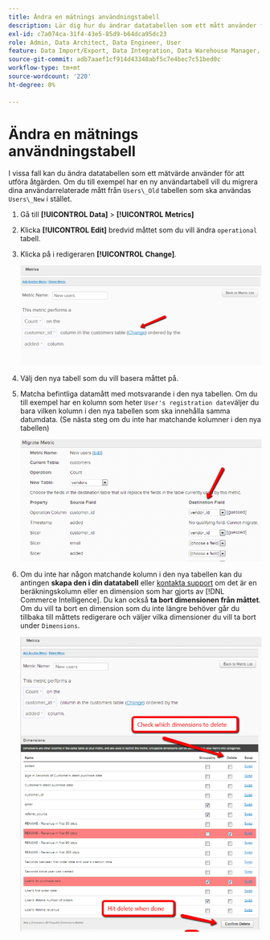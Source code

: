 ```yaml
---
title: Ändra en mätnings användningstabell
description: Lär dig hur du ändrar datatabellen som ett mått använder för att utföra sin åtgärd.
exl-id: c7a074ca-31f4-43e5-85d9-b64dca95dc23
role: Admin, Data Architect, Data Engineer, User
feature: Data Import/Export, Data Integration, Data Warehouse Manager, Commerce Tables
source-git-commit: adb7aaef1cf914d43348abf5c7e4bec7c51bed0c
workflow-type: tm+mt
source-wordcount: '220'
ht-degree: 0%

---
```


# Ändra en mätnings användningstabell

I vissa fall kan du ändra datatabellen som ett mätvärde använder för att utföra åtgärden. Om du till exempel har en ny användartabell vill du migrera dina användarrelaterade mått från  `Users\_Old` tabellen som ska användas `Users\_New` i stället.

1. Gå till **[!UICONTROL Data]** > **[!UICONTROL Metrics]**
1. Klicka **[!UICONTROL Edit]** bredvid måttet som du vill ändra `operational` tabell.
1. Klicka på i redigeraren **[!UICONTROL Change]**.

   ![](../../assets/change-metrics-1.png)
1. Välj den nya tabell som du vill basera måttet på.
1. Matcha befintliga datamått med motsvarande i den nya tabellen. Om du till exempel har en kolumn som heter `User's registration date`väljer du bara vilken kolumn i den nya tabellen som ska innehålla samma datumdata. (Se nästa steg om du inte har matchande kolumner i den nya tabellen)

   ![](../../assets/change-metrics-2.png)

1. Om du inte har någon matchande kolumn i den nya tabellen kan du antingen **skapa den i din datatabell** eller [kontakta support](https://experienceleague.adobe.com/docs/commerce-knowledge-base/kb/troubleshooting/miscellaneous/mbi-service-policies.html) om det är en beräkningskolumn eller en dimension som har gjorts av [!DNL Commerce Intelligence]. Du kan också **ta bort dimensionen från måttet**. Om du vill ta bort en dimension som du inte längre behöver går du tillbaka till måttets redigerare och väljer vilka dimensioner du vill ta bort under `Dimensions`.

   ![](../../assets/change-metrics-3.png)
